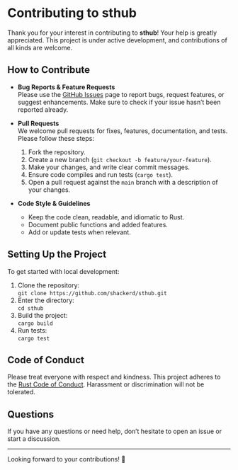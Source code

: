 # Contributing to sthub

Thank you for your interest in contributing to **sthub**! Your help is greatly appreciated. This project is under active development, and contributions of all kinds are welcome.

## How to Contribute

- **Bug Reports & Feature Requests**  
  Please use the [GitHub Issues](https://github.com/shackerd/sthub/issues) page to report bugs, request features, or suggest enhancements. Make sure to check if your issue hasn’t been reported already.

- **Pull Requests**  
  We welcome pull requests for fixes, features, documentation, and tests. Please follow these steps:
  1. Fork the repository.
  2. Create a new branch (`git checkout -b feature/your-feature`).
  3. Make your changes, and write clear commit messages.
  4. Ensure code compiles and run tests (`cargo test`).
  5. Open a pull request against the `main` branch with a description of your changes.

- **Code Style & Guidelines**
  - Keep the code clean, readable, and idiomatic to Rust.
  - Document public functions and added features.
  - Add or update tests when relevant.

## Setting Up the Project

To get started with local development:
1. Clone the repository:  
   `git clone https://github.com/shackerd/sthub.git`
2. Enter the directory:  
   `cd sthub`
3. Build the project:  
   `cargo build`
4. Run tests:  
   `cargo test`

## Code of Conduct

Please treat everyone with respect and kindness. This project adheres to the [Rust Code of Conduct](https://www.rust-lang.org/policies/code-of-conduct). Harassment or discrimination will not be tolerated.

## Questions

If you have any questions or need help, don’t hesitate to open an issue or start a discussion.

***

Looking forward to your contributions! 🚀
